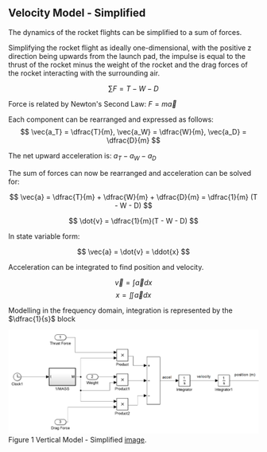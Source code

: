 ## Velocity Model - Simplified

The dynamics of the rocket flights can be simplified to a sum of forces. 

Simplifying the rocket flight as ideally one-dimensional, with the positive z direction being upwards from the launch pad, the impulse is equal to the thrust of the rocket minus the weight of the rocket and the drag forces of the rocket interacting with the surrounding air.

$$ \sum F = T - W - D $$ 

Force is related by Newton's Second Law: $F = m \vec{a}$

Each component can be rearranged and expressed as follows:
$$ \vec{a_T} = \dfrac{T}{m}, \vec{a_W} = \dfrac{W}{m}, \vec{a_D} = \dfrac{D}{m} $$

The net upward acceleration is: $a_T - a_W - a_D$

The sum of forces can now be rearranged and acceleration can be solved for:

$$ \vec{a} = \dfrac{T}{m} + \dfrac{W}{m} + \dfrac{D}{m} = \dfrac{1}{m} (T - W - D) $$ 

$$ \dot{v} = \dfrac{1}{m}(T - W - D) $$ 

In state variable form:

$$ \vec{a} = \dot{v} = \ddot{x} $$

Acceleration can be integrated to find position and velocity.

$$ \vec{v} = \int \vec{a} dx $$
$$ x = \iint \vec{a} dx $$

Modelling in the frequency domain, integration is represented by the $\dfrac{1}{s}$ block 

[image]: images/vertical_model_simplified.png "Vertical Model - Simplified" 
![Alt text][image] 
Figure 1 Vertical Model - Simplified [image](#image).
